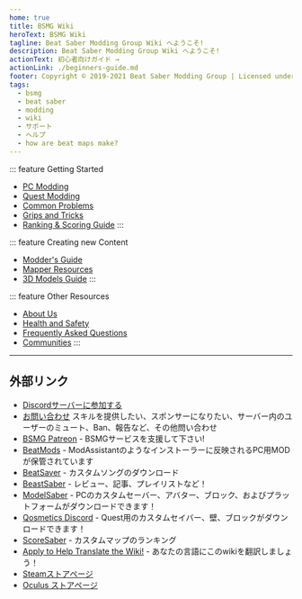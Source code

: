 ```yaml
---
home: true
title: BSMG Wiki
heroText: BSMG Wiki
tagline: Beat Saber Modding Group Wiki へようこそ!
description: Beat Saber Modding Group Wiki へようこそ!
actionText: 初心者向けガイド →
actionLink: ./beginners-guide.md
footer: Copyright © 2019-2021 Beat Saber Modding Group | Licensed under CC BY-NC-SA 4.0
tags:
  - bsmg
  - beat saber
  - modding
  - wiki
  - サポート
  - ヘルプ
  - how are beat maps make?
---
```


<!-- markdownlint-disable MD033 -->
<div class='features'>

::: feature Getting Started

* [PC Modding](./pc-modding.md)
* [Quest Modding](./quest-modding.md)
* [Common Problems](./support/)
* [Grips and Tricks](./grips-and-tricks.md)
* [Ranking & Scoring Guide](./ranking-guide.md)
:::

::: feature Creating new Content

* [Modder's Guide](/modding/)
* [Mapper Resources](/mapping/)
* [3D Models Guide](/models/)
:::

::: feature Other Resources

* [About Us](/about/)
* [Health and Safety](./health-and-safety.md)
* [Frequently Asked Questions](/faq/)
* [Communities](/communities/)
:::

</div>
<!-- markdownlint-enable MD033 -->

---

## 外部リンク

* [Discordサーバーに参加する](https://discord.gg/beatsabermods)
* [お問い合わせ](http://bit.ly/MessageBSMG) スキルを提供したい、スポンサーになりたい、サーバー内のユーザーのミュート、Ban、報告など、その他問い合わせ
* [BSMG Patreon](https://www.patreon.com/beatsabermods) - BSMGサービスを支援して下さい!
* [BeatMods](https://beatmods.com) - ModAssistantのようなインストーラーに反映されるPC用MODが保管されています
* [BeatSaver](https://beatsaver.com/) - カスタムソングのダウンロード
* [BeastSaber](https://bsaber.com/) - レビュー、記事、プレイリストなど！
* [ModelSaber](https://modelsaber.com/) - PCのカスタムセーバー、アバター、ブロック、およびプラットフォームがダウンロードできます！
* [Qosmetics Discord](https://discord.gg/qosmetics) - Quest用のカスタムセイバー、壁、ブロックがダウンロードできます！
* [ScoreSaber](https://scoresaber.com/) - カスタムマップのランキング
* [Apply to Help Translate the Wiki!](https://forms.gle/e3BqA3poMjESARe76) - あなたの言語にこのwikiを翻訳しましょう！
* [Steamストアページ](https://store.steampowered.com/app/620980/Beat_Saber/)
* [Oculus ストアページ](https://www.oculus.com/experiences/rift/1304877726278670/)
